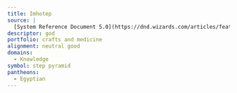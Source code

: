 ```yaml
---
title: Imhotep
source: |
  [System Reference Document 5.0](https://dnd.wizards.com/articles/features/systems-reference-document-srd)
descriptor: god
portfolio: crafts and medicine
alignment: neutral good
domains:
  - Knowledge
symbol: step pyramid
pantheons:
  - Egyptian
---
```

